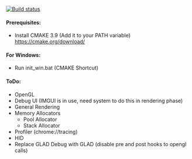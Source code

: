 [![Build status](https://ci.appveyor.com/api/projects/status/2bud8s6w7uqxtvrv?svg=true)](https://ci.appveyor.com/project/Faaux/dingoengine)

#### Prerequisites:
- Install CMAKE 3.9 (Add it to your PATH variable) https://cmake.org/download/

#### For Windows:
- Run init_win.bat (CMAKE Shortcut)

#### ToDo:
-  OpenGL
  - Debug UI (IMGUI is in use, need system to do this in rendering phase)
  - General Rendering
- Memory Allocators
  - Pool Allocator
  - Stack Allocator
- Profiler (chrome://tracing)
- HID
- Replace GLAD Debug with GLAD (disable pre and post hooks to opengl calls)
